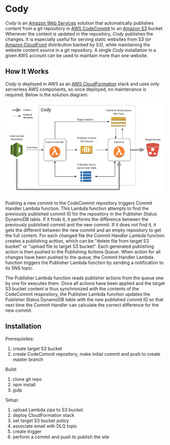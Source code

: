 # Cody

_Cody_ is an [Amazon Web Services](https://aws.amazon.com/) solution that automatically publishes content from a git repository in [AWS CodeCommit](https://aws.amazon.com/codecommit/) to an [Amazon S3](https://aws.amazon.com/s3/) bucket. Whenever the content is updated in the repository, _Cody_ publishes the changes. It is especially useful for serving static websites from S3 (or [Amazon CloudFront](https://aws.amazon.com/cloudfront/) distribution backed by S3), while maintaining the website content source in a git repository. A single _Cody_ installation in a given AWS account can be used to maintain more than one website.

## How It Works

_Cody_ is deployed in AWS as an [AWS CloudFormation](https://aws.amazon.com/cloudformation/) stack and uses only serverless AWS components, so once deployed, no maintenance is required. Below is the solution diagram:

![Diagram](https://raw.githubusercontent.com/boylesoftware/cody/master/docs/img/diagram.png)

Pushing a new commit to the CodeCommit repository triggers Commit Handler Lambda function. This Lambda function attempts to find the previously published commit ID for the repository in the Publisher Status DynamoDB table. If it finds it, it performs the difference between the previously published commit and the new commit. If it does not find it, it gets the different between the new commit and an empty repository to get the full content. For each changed file the Commit Handler Lambda function creates a publishing acttion, which can be "delete file from target S3 bucket" or "upload file to target S3 bucket". Each generated publishing action is then pushed to the Publishing Actions Queue. When action for all changes have been pushed to the queue, the Commit Handler Lambda function triggers the Publisher Lambda function by sending a notification to its SNS topic.

The Publisher Lambda function reads publisher actions from the queue one by one for executes them. Once all actions have been applied and the target S3 bucket content is thus synchronized with the contents of the CodeCommit respository, the Publisher Lambda function updates the Publisher Status DynamoDB table with the new published commit ID so that next time the Commit Handler can calculate the correct difference for the new commit.

## Installation

Prerequisites:

1. create target S3 bucket
2. create CodeCommit repository, make initial commit and push to create master branch

Build:

1. clone git repo
2. npm install
3. gulp

Setup:

1. upload Lambda zips to S3 bucket
2. deploy CloudFormation stack
3. set target S3 bucket policy
4. associate email with DLQ topic
5. create trigger
6. perform a commit and push to publish the site
